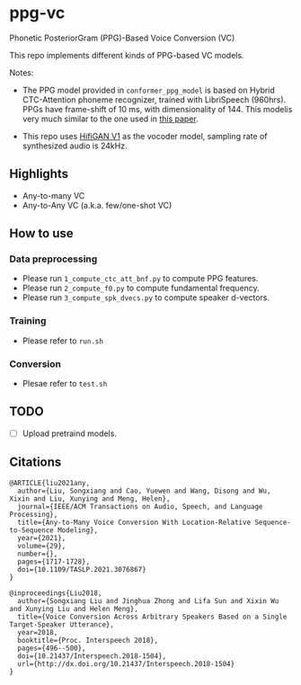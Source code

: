 # ppg-vc
Phonetic PosteriorGram (PPG)-Based Voice Conversion (VC)

This repo implements different kinds of PPG-based VC models.

Notes:

- The PPG model provided in `conformer_ppg_model` is based on Hybrid CTC-Attention phoneme recognizer, trained with LibriSpeech (960hrs). PPGs have frame-shift of 10 ms, with dimensionality of 144. This modelis very much similar to the one used in [this paper](https://arxiv.org/pdf/2011.05731v2.pdf).

- This repo uses [HifiGAN V1](https://github.com/jik876/hifi-gan) as the vocoder model, sampling rate of synthesized audio is 24kHz.

## Highlights
- Any-to-many VC
- Any-to-Any VC (a.k.a. few/one-shot VC)

## How to use
### Data preprocessing
- Please run `1_compute_ctc_att_bnf.py` to compute PPG features.
- Please run `2_compute_f0.py` to compute fundamental frequency.
- Please run `3_compute_spk_dvecs.py` to compute speaker d-vectors.

### Training
- Please refer to `run.sh`

### Conversion
- Plesae refer to `test.sh`

## TODO
- [ ] Upload pretraind models.

## Citations
```
@ARTICLE{liu2021any,
  author={Liu, Songxiang and Cao, Yuewen and Wang, Disong and Wu, Xixin and Liu, Xunying and Meng, Helen},
  journal={IEEE/ACM Transactions on Audio, Speech, and Language Processing}, 
  title={Any-to-Many Voice Conversion With Location-Relative Sequence-to-Sequence Modeling}, 
  year={2021},
  volume={29},
  number={},
  pages={1717-1728},
  doi={10.1109/TASLP.2021.3076867}
}

@inproceedings{Liu2018,
  author={Songxiang Liu and Jinghua Zhong and Lifa Sun and Xixin Wu and Xunying Liu and Helen Meng},
  title={Voice Conversion Across Arbitrary Speakers Based on a Single Target-Speaker Utterance},
  year=2018,
  booktitle={Proc. Interspeech 2018},
  pages={496--500},
  doi={10.21437/Interspeech.2018-1504},
  url={http://dx.doi.org/10.21437/Interspeech.2018-1504}
}
